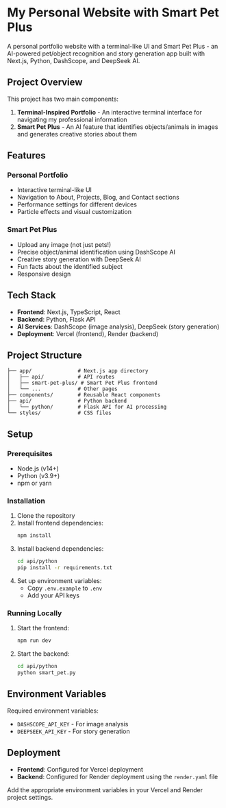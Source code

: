 # My Personal Website with Smart Pet Plus

A personal portfolio website with a terminal-like UI and Smart Pet Plus - an AI-powered pet/object recognition and story generation app built with Next.js, Python, DashScope, and DeepSeek AI.

## Project Overview

This project has two main components:
1. **Terminal-Inspired Portfolio** - An interactive terminal interface for navigating my professional information
2. **Smart Pet Plus** - An AI feature that identifies objects/animals in images and generates creative stories about them

## Features

### Personal Portfolio
- Interactive terminal-like UI
- Navigation to About, Projects, Blog, and Contact sections
- Performance settings for different devices
- Particle effects and visual customization

### Smart Pet Plus
- Upload any image (not just pets!)
- Precise object/animal identification using DashScope AI
- Creative story generation with DeepSeek AI
- Fun facts about the identified subject
- Responsive design

## Tech Stack

- **Frontend**: Next.js, TypeScript, React
- **Backend**: Python, Flask API
- **AI Services**: DashScope (image analysis), DeepSeek (story generation)
- **Deployment**: Vercel (frontend), Render (backend)

## Project Structure

```
├── app/               # Next.js app directory
│   ├── api/           # API routes
│   ├── smart-pet-plus/ # Smart Pet Plus frontend
│   └── ...            # Other pages
├── components/        # Reusable React components
├── api/               # Python backend
│   └── python/        # Flask API for AI processing
└── styles/            # CSS files
```

## Setup

### Prerequisites
- Node.js (v14+)
- Python (v3.9+)
- npm or yarn

### Installation

1. Clone the repository
2. Install frontend dependencies:
   ```bash
   npm install
   ```
3. Install backend dependencies:
   ```bash
   cd api/python
   pip install -r requirements.txt
   ```
4. Set up environment variables:
   - Copy `.env.example` to `.env`
   - Add your API keys

### Running Locally

1. Start the frontend:
   ```bash
   npm run dev
   ```
2. Start the backend:
   ```bash
   cd api/python
   python smart_pet.py
   ```

## Environment Variables

Required environment variables:
- `DASHSCOPE_API_KEY` - For image analysis
- `DEEPSEEK_API_KEY` - For story generation

## Deployment

- **Frontend**: Configured for Vercel deployment
- **Backend**: Configured for Render deployment using the `render.yaml` file

Add the appropriate environment variables in your Vercel and Render project settings.